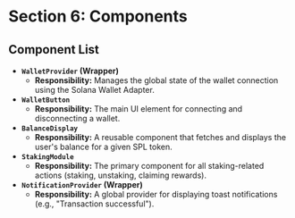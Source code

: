 # Section 6: Components

## Component List

  * **`WalletProvider` (Wrapper)**
      * **Responsibility:** Manages the global state of the wallet connection using the Solana Wallet Adapter.
  * **`WalletButton`**
      * **Responsibility:** The main UI element for connecting and disconnecting a wallet.
  * **`BalanceDisplay`**
      * **Responsibility:** A reusable component that fetches and displays the user's balance for a given SPL token.
  * **`StakingModule`**
      * **Responsibility:** The primary component for all staking-related actions (staking, unstaking, claiming rewards).
  * **`NotificationProvider` (Wrapper)**
      * **Responsibility:** A global provider for displaying toast notifications (e.g., "Transaction successful").
